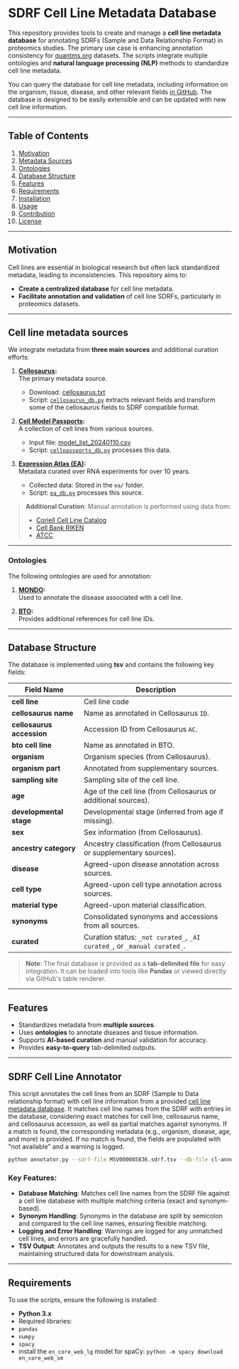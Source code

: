 # SDRF Cell Line Metadata Database

This repository provides tools to create and manage a **cell line metadata database** for annotating SDRFs (Sample and Data Relationship Format) in proteomics studies. The primary use case is enhancing annotation consistency for [quantms.org](https://quantms.org) datasets. The scripts integrate multiple ontologies and **natural language processing (NLP)** methods to standardize cell line metadata.

You can query the database for cell line metadata, including information on the organism, tissue, disease, and other relevant fields [in GitHub](https://github.com/bigbio/sdrf-cellline-metadata-db/blob/main/cl-annotations-db.tsv). The database is designed to be easily extensible and can be updated with new cell line information.

---

## Table of Contents

1. [Motivation](#motivation)  
2. [Metadata Sources](#metadata-sources)  
3. [Ontologies](#ontologies)  
4. [Database Structure](#database-structure)  
5. [Features](#features)  
6. [Requirements](#requirements)  
7. [Installation](#installation)  
8. [Usage](#usage)  
9. [Contribution](#contribution)  
10. [License](#license)

---

## Motivation

Cell lines are essential in biological research but often lack standardized metadata, leading to inconsistencies. This repository aims to:

- **Create a centralized database** for cell line metadata.
- **Facilitate annotation and validation** of cell line SDRFs, particularly in proteomics datasets.

---

## Cell line metadata sources

We integrate metadata from **three main sources** and additional curation efforts:

1. **[Cellosaurus](https://web.expasy.org/cellosaurus/):**  
   The primary metadata source.  
   - Download: [cellosaurus.txt](https://ftp.expasy.org/databases/cellosaurus/cellosaurus.txt)  
   - Script: [`cellosaurus_db.py`](cellosaurus/cellosaurus_db.py) extracts relevant fields and transform some of the cellosaurus fields to SDRF compatible format. 

2. **[Cell Model Passports](https://cog.sanger.ac.uk/cmp):**  
   A collection of cell lines from various sources.  
   - Input file: [model_list_20240110.csv](cellpassports/model_list_20240110.csv)  
   - Script: [`cellpassports_db.py`](cellpassports/cellpassports_db.py) processes this data.  

3. **[Expression Atlas (EA)](https://www.ebi.ac.uk/gxa):**  
   Metadata curated over RNA experiments for over 10 years.  
   - Collected data: Stored in the `ea/` folder.  
   - Script: [`ea_db.py`](ea/ea_db.py) processes this source.  

> **Additional Curation**: Manual annotation is performed using data from:  
> - [Coriell Cell Line Catalog](https://www.coriell.org/)  
> - [Cell Bank RIKEN](https://cell.brc.riken.jp/en/)  
> - [ATCC](https://www.atcc.org/)

---

### Ontologies

The following ontologies are used for annotation:

1. **[MONDO](https://bioportal.bioontology.org/ontologies/MONDO):**  
   Used to annotate the disease associated with a cell line.

2. **[BTO](https://bioportal.bioontology.org/ontologies/BTO):**  
   Provides additional references for cell line IDs.

---

## Database Structure

The database is implemented using **tsv** and contains the following key fields:

| Field Name                | Description                                                    |
|---------------------------|----------------------------------------------------------------|
| **cell line**             | Cell line code                                                 |
| **cellosaurus name**      | Name as annotated in Cellosaurus `ID`.                         |
| **cellosaurus accession** | Accession ID from Cellosaurus `AC`.                            |
| **bto cell line**         | Name as annotated in BTO.                                      |
| **organism**              | Organism species (from Cellosaurus).                           |
| **organism part**         | Annotated from supplementary sources.                          |
| **sampling site**         | Sampling site of the cell line.                                |
| **age**                   | Age of the cell line (from Cellosaurus or additional sources). |
| **developmental stage**   | Developmental stage (inferred from age if missing).            |
| **sex**                   | Sex information (from Cellosaurus).                            |
| **ancestry category**     | Ancestry classification (from Cellosaurus or supplementary sources). |
| **disease**               | Agreed-upon disease annotation across sources.                 |
| **cell type**             | Agreed-upon cell type annotation across sources.               |
| **material type**         | Agreed-upon material classification.                           |
| **synonyms**              | Consolidated synonyms and accessions from all sources.         |
| **curated**               | Curation status: `_not curated_`, `_AI curated_`, or `_manual curated_`. |

> **Note**: The final database is provided as a **tab-delimited file** for easy integration. It can be loaded into tools like **Pandas** or viewed directly via GitHub's table renderer.

---

## Features

- Standardizes metadata from **multiple sources**.
- Uses **ontologies** to annotate diseases and tissue information.
- Supports **AI-based curation** and manual validation for accuracy.
- Provides **easy-to-query** tab-delimited outputs.

---

## SDRF Cell Line Annotator

This script annotates the cell lines from an SDRF (Sample to Data relationship format) with cell line information from a provided [cell line metadata database](cl-annotations-db.tsv). It matches cell line names from the SDRF with entries in the database, considering exact matches for cell line, cellosaurus name, and cellosaurus accession, as well as partial matches against synonyms. If a match is found, the corresponding metadata (e.g., organism, disease, age, and more) is provided. If no match is found, the fields are populated with "not available" and a warning is logged.

```bash
python annotator.py --sdrf-file MSV000085836.sdrf.tsv --db-file cl-annotations-db.tsv --output-file suggested-terms.tsv
```

### Key Features:

- **Database Matching**: Matches cell line names from the SDRF file against a cell line database with multiple matching criteria (exact and synonym-based).
- **Synonym Handling**: Synonyms in the database are split by semicolon and compared to the cell line names, ensuring flexible matching.
- **Logging and Error Handling**: Warnings are logged for any unmatched cell lines, and errors are gracefully handled.
- **TSV Output**: Annotates and outputs the results to a new TSV file, maintaining structured data for downstream analysis.

---

## Requirements

To use the scripts, ensure the following is installed:

- **Python 3.x**
- Required libraries:  
- `pandas`
- `numpy`
- `spacy`
- install the `en_core_web_lg` model for spaCy: `python -m spacy download en_core_web_sm`

